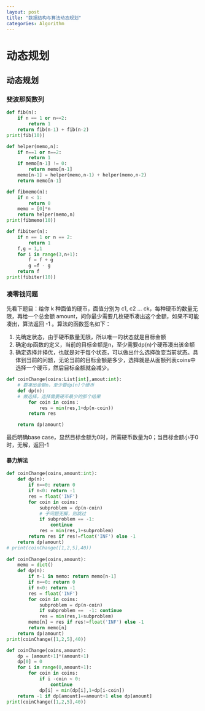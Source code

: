 ```yaml
---
layout: post
title: "数据结构与算法动态规划"
categories: Algorithm
---
```

# 动态规划
## 动态规划
### 斐波那契数列
```python
def fib(n):
    if n == 1 or n==2:
        return 1
    return fib(n-1) + fib(n-2)
print(fib(10))

def helper(memo,n):
    if n==1 or n==2:
        return 1
    if memo[n-1] != 0:
        return memo[n-1]
    memo[n-1] = helper(memo,n-1) + helper(memo,n-2)
    return memo[n-1]

def fibmemo(n):
    if n < 1:
        return 0
    memo = [0]*n
    return helper(memo,n)
print(fibmemo(10))

def fibiter(n):
    if n == 1 or n == 2:
        return 1
    f,g = 1,1
    for i in range(3,n+1):
        f = f + g
        g =f - g
    return f
print(fibiter(10))
```
### 凑零钱问题
先看下题目：给你 k 种面值的硬币，面值分别为 c1, c2 ... ck，每种硬币的数量无限，再给一个总金额 amount，问你最少需要几枚硬币凑出这个金额，如果不可能凑出，算法返回 -1 。算法的函数签名如下：
1. 先确定状态，由于硬币数量无限，所以唯一的状态就是目标金额
2. 确定dp函数的定义，当前的目标金额是n，至少需要dp(n)个硬币凑出该金额
3. 确定选择并择优，也就是对于每个状态，可以做出什么选择改变当前状态。具体到当前的问题，无论当前的目标金额是多少，选择就是从面额列表coins中选择一个硬币，然后目标金额就会减少。  

```python
def coinChange(coins:List[int],amout:int):
    # 要凑出金额n，至少要dp[n]个硬币
    def dp(n):  
    # 做选择，选择需要硬币最少的那个结果
        for coin in coins：
            res = min(res,1+dp(n-coin))
        return res

    return dp(amount)
```

最后明确base case，显然目标金额为0时，所需硬币数量为0；当目标金额小于0时，无解，返回-1

#### 暴力解法

```python
def coinChange(coins,amount:int):
    def dp(n):
        if n==0: return 0
        if n<0: return -1
        res = float('INF')
        for coin in coins:
            subproblem = dp(n-coin)
            # 子问题无解，则跳过
            if subproblem == -1:
                continue
            res = min(res,1+subproblem)
        return res if res!=float('INF') else -1
    return dp(amount)
# print(coinChange([1,2,5],40))
 
def coinChange(coins,amount):
    memo = dict()
    def dp(n):
        if n-1 in memo: return memo[n-1]
        if n==0: return 0
        if n<0: return -1
        res = float('INF')
        for coin in coins:
            subproblem = dp(n-coin)
            if subproblem ==  -1: continue
            res = min(res,1+subproblem)
        memo[n] = res if res!=float('INF') else -1
        return memo[n]
    return dp(amount)
print(coinChange([1,2,5],40))

def coinChange(coins,amount):
    dp = [amount+1]*(amount+1)
    dp[0] = 0
    for i in range(0,amount+1):
        for coin in coins:
            if i -coin < 0:
                continue
            dp[i] = min(dp[i],1+dp[i-coin])
    return -1 if dp[amount]==amount+1 else dp[amount]
print(coinChange([1,2,5],40))
```